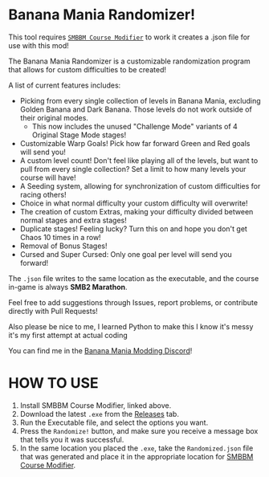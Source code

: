 # Banana Mania Randomizer!

This tool requires [`SMBBM Course Modifier`](https://gamebanana.com/tools/9723) to work it creates a .json file for use with this mod!

The Banana Mania Randomizer is a customizable randomization program that allows for custom difficulties to be created!

A list of current features includes:
- Picking from every single collection of levels in Banana Mania, excluding Golden Banana and Dark Banana. Those levels do not work outside of their original modes.
  - This now includes the unused "Challenge Mode" variants of 4 Original Stage Mode stages!
- Customizable Warp Goals! Pick how far forward Green and Red goals will send you!
- A custom level count! Don't feel like playing all of the levels, but want to pull from every single collection? Set a limit to how many levels your course will have!
- A Seeding system, allowing for synchronization of custom difficulties for racing others! 
- Choice in what normal difficulty your custom difficulty will overwrite!
- The creation of custom Extras, making your difficulty divided between normal stages and extra stages!
- Duplicate stages! Feeling lucky? Turn this on and hope you don't get Chaos 10 times in a row!
- Removal of Bonus Stages!
- Cursed and Super Cursed: Only one goal per level will send you forward! 

The `.json` file writes to the same location as the executable, and the course in-game is always **SMB2 Marathon**.

Feel free to add suggestions through Issues, report problems, or contribute directly with Pull Requests!

Also please be nice to me, I learned Python to make this I know it's messy it's my first attempt at actual coding

You can find me in the [Banana Mania Modding Discord](https://discord.gg/dbNTKSU2Rt)!

# HOW TO USE

1. Install SMBBM Course Modifier, linked above.
2. Download the latest `.exe` from the [Releases](https://github.com/iswimfly/Banana-Mania-Randomizer/releases) tab.
3. Run the Executable file, and select the options you want.
4. Press the `Randomize!` button, and make sure you receive a message box that tells you it was successful.
5. In the same location you placed the `.exe`, take the `Randomized.json` file that was generated and place it in the appropriate location for [SMBBM Course Modifier](https://github.com/bobjrsenior/SMBBMCourseModifier#using-the-plugin).
